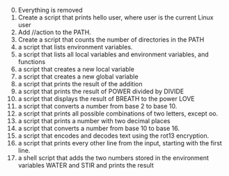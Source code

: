 0. Everything is removed
1. Create a script that prints hello user, where user is the current Linux user
2. Add //action to the PATH.
3. Create a script that counts the number of directories in the PATH
4. a script that lists environment variables.
5. a script that lists all local variables and environment variables, and functions
6. a script that creates a new local variable
7. a script that creates a new global variable
8. a script that prints the result of the addition
9. a script that prints the result of POWER divided by DIVIDE
10. a script that displays the result of BREATH to the power LOVE
11. a script that converts a number from base 2 to base 10.
12. a script that prints all possible combinations of two letters, except oo.
13. a script that prints a number with two decimal places
14. a script that converts a number from base 10 to base 16.
15. a script that encodes and decodes text using the rot13 encryption.
16. a script that prints every other line from the input, starting with the first line.
17. a shell script that adds the two numbers stored in the environment variables WATER and STIR and prints the result
